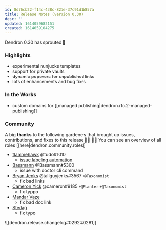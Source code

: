 ```yaml
---
id: 8d76cb22-f14c-438c-821e-37c91d1b857a
title: Release Notes (version 0.30)
desc: ''
updated: 1614059682151
created: 1614059104275
---
```


Dendron 0.30 has sprouted  🌱

### Highlights
- experimental nunjucks templates
- support for private vaults 
- dynamic popovers for unpublished links
- lots of enhancements and bug fixes

### In the Works
- custom domains for [[managed publishing|dendron.rfc.2-managed-publishing]]

### Community

A big **thanks** to the following gardeners that brought up issues, contributions, and fixes to this release :man_farmer: :woman_farmer: 
You can see an overview of all roles [[here|dendron.community.roles]]


- [flammehawk](https://github.com/flammehawk) @fudo#1010 
  - [issue labeling automation](https://github.com/dendronhq/dendron/pull/453)
- [Bassmann](https://github.com/Bassmann) @Bassmann#5300 
  - issue with doctor cli command
- [Bryan Jenks](https://github.com/tallguyjenks) @tallguyjenks#3567 `+@Taxonomist`
  - fix bad links
- [Cameron Yick](https://github.com/hydrosquall) @cameron#9185  `+@Planter` `+@Taxonomist`
    - fix typpo
- [Mandar Vaze](https://github.com/mandarvaze)
    - fix bad doc link
- [Stedag](https://github.com/Stedag)
    - fix typo

![[dendron.release.changelog#0292:#0281]]